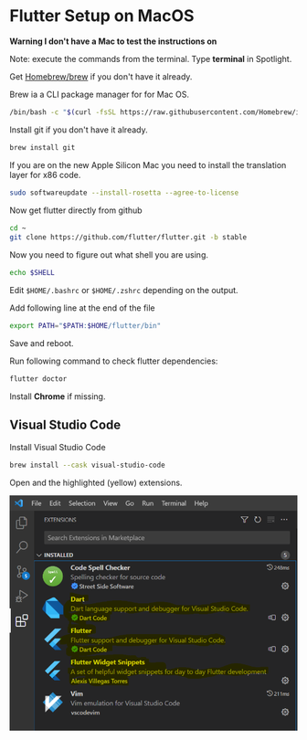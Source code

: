 # Flutter Setup on MacOS

**Warning I don't have a Mac to test the instructions on**

Note: execute the commands from the terminal. Type **terminal** in Spotlight.

Get [Homebrew/brew](https://brew.sh/) if you don't have it already.

Brew ia a CLI package manager for for Mac OS.

```sh
/bin/bash -c "$(curl -fsSL https://raw.githubusercontent.com/Homebrew/install/HEAD/install.sh)"
```

Install git if you don't have it already.
```sh
brew install git
```

If you are on the new Apple Silicon Mac you need to install the translation layer for x86 code.

```sh
sudo softwareupdate --install-rosetta --agree-to-license
```

Now get flutter directly from github
```sh
cd ~
git clone https://github.com/flutter/flutter.git -b stable
```

Now you need to figure out what shell you are using.
```sh
echo $SHELL
```

Edit `$HOME/.bashrc` or `$HOME/.zshrc` depending on the output.

Add following line at the end of the file
```sh
export PATH="$PATH:$HOME/flutter/bin"
```

Save and reboot.

Run following command to check flutter dependencies:
```sh
flutter doctor
```

Install **Chrome** if missing.

## Visual Studio Code

Install Visual Studio Code
```sh
brew install --cask visual-studio-code
```

Open and the highlighted (yellow) extensions.

![](./screenshots/vscode.png)
